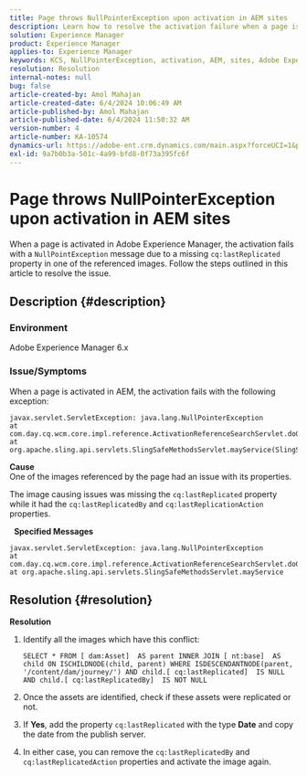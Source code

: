 ```yaml
---
title: Page throws NullPointerException upon activation in AEM sites
description: Learn how to resolve the activation failure when a page is activated in Adobe Experience Manager (AEM).
solution: Experience Manager
product: Experience Manager
applies-to: Experience Manager
keywords: KCS, NullPointerException, activation, AEM, sites, Adobe Experience Manager, 6.x
resolution: Resolution
internal-notes: null
bug: false
article-created-by: Amol Mahajan
article-created-date: 6/4/2024 10:06:49 AM
article-published-by: Amol Mahajan
article-published-date: 6/4/2024 11:50:32 AM
version-number: 4
article-number: KA-10574
dynamics-url: https://adobe-ent.crm.dynamics.com/main.aspx?forceUCI=1&pagetype=entityrecord&etn=knowledgearticle&id=773ddf26-5a22-ef11-840b-6045bd006704
exl-id: 9a7b0b3a-501c-4a99-bfd8-0f73a395fc6f
---
```

# Page throws NullPointerException upon activation in AEM sites


When a page is activated in Adobe Experience Manager, the activation fails with a `NullPointException` message due to a missing `cq:lastReplicated` property in one of the referenced images. Follow the steps outlined in this article to resolve the issue.

## Description {#description}


### Environment

Adobe Experience Manager 6.x





### Issue/Symptoms

When a page is activated in AEM, the activation fails with the following exception:


```
javax.servlet.ServletException: java.lang.NullPointerException
at com.day.cq.wcm.core.impl.reference.ActivationReferenceSearchServlet.doGet(ActivationReferenceSearchServlet.java:175)
at org.apache.sling.api.servlets.SlingSafeMethodsServlet.mayService(SlingSafeMethodsServlet.java:269)
```



<b>Cause</b>
<br>One of the images referenced by the page had an issue with its properties.


The image causing issues was missing the `cq:lastReplicated` property while it had the `cq:lastReplicatedBy` and `cq:lastReplicationAction` properties.

  
<b>Specified Messages</b>


```
javax.servlet.ServletException: java.lang.NullPointerException
at com.day.cq.wcm.core.impl.reference.ActivationReferenceSearchServlet.doGet
at org.apache.sling.api.servlets.SlingSafeMethodsServlet.mayService
```



## Resolution {#resolution}


<b>Resolution</b>

1. Identify all the images which have this conflict:

    ```
    SELECT * FROM [ dam:Asset]  AS parent INNER JOIN [ nt:base]  AS child ON ISCHILDNODE(child, parent) WHERE ISDESCENDANTNODE(parent, '/content/dam/journey/') AND child.[ cq:lastReplicated]  IS NULL AND child.[ cq:lastReplicatedBy]  IS NOT NULL
    ```


2. Once the assets are identified, check if these assets were replicated or not.
3. If <b>Yes</b>, add the property `cq:lastReplicated` with the type <b>Date</b> and copy the date from the publish server.
4. In either case, you can remove the `cq:lastReplicatedBy` and `cq:lastReplicatedAction` properties and activate the image again.
